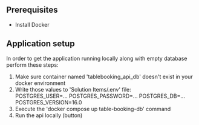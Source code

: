 ## Prerequisites

* Install Docker

## Application setup

In order to get the application running locally along with empty database perform these steps:

1. Make sure container named 'tablebooking_api_db' doesn't exist in your docker environment
2. Write those values to 'Solution Items/.env' file:	
    POSTGRES_USER=...
    POSTGRES_PASSWORD=...
    POSTGRES_DB=...
    POSTGRES_VERSION=16.0
3. Execute the 'docker compose up table-booking-db' command
4. Run the api locally (button)

